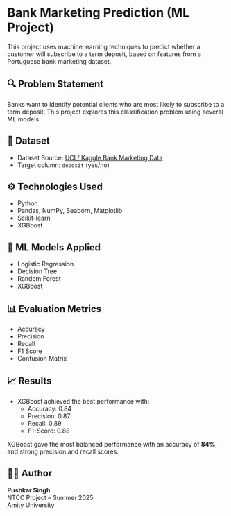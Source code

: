 # Bank Marketing Prediction (ML Project)

This project uses machine learning techniques to predict whether a customer will subscribe to a term deposit, based on features from a Portuguese bank marketing dataset.

## 🔍 Problem Statement

Banks want to identify potential clients who are most likely to subscribe to a term deposit. This project explores this classification problem using several ML models.

## 📁 Dataset

- Dataset Source: [UCI / Kaggle Bank Marketing Data](https://www.kaggle.com/datasets/henriqueyamahata/bank-marketing)
- Target column: `deposit` (yes/no)

## ⚙️ Technologies Used

- Python  
- Pandas, NumPy, Seaborn, Matplotlib  
- Scikit-learn  
- XGBoost  

## 🧠 ML Models Applied

- Logistic Regression  
- Decision Tree  
- Random Forest  
- XGBoost  

## 📊 Evaluation Metrics

- Accuracy  
- Precision  
- Recall  
- F1 Score  
- Confusion Matrix

## 📈 Results

- XGBoost achieved the best performance with:
  - Accuracy: 0.84
  - Precision: 0.87
  - Recall: 0.89
  - F1-Score: 0.88


XGBoost gave the most balanced performance with an accuracy of **84%**, and strong precision and recall scores.

## 👨‍💻 Author

**Pushkar Singh**  
NTCC Project – Summer 2025  
Amity University

